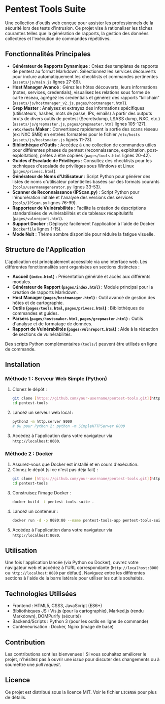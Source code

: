 # Pentest Tools Suite

Une collection d'outils web conçue pour assister les professionnels de la sécurité lors des tests d'intrusion. Ce projet vise à rationaliser les tâches courantes telles que la génération de rapports, la gestion des données collectées et l'exécution de commandes répétitives.

## Fonctionnalités Principales

*   **Générateur de Rapports Dynamique** : Créez des templates de rapports de pentest au format Markdown. Sélectionnez les services découverts pour inclure automatiquement les checklists et commandes pertinentes (`assets/js/main.js` lignes 27-89).
*   **Host Manager Avancé** : Gérez les hôtes découverts, leurs informations (notes, services, credentials), visualisez les relations sous forme de carte réseau, agrégez les credentials et générez des rapports "killchain" (`assets/js/hostmanager_v2.js`, `pages/hostmanager.html`).
*   **Grep Master** : Analysez et extrayez des informations spécifiques (utilisateurs, hashes, mots de passe, IPs, emails) à partir des outputs bruts de divers outils de pentest (Secretsdump, LSASS dump, NXC, etc.) (`assets/js/grepmaster.js`, `pages/grepmaster.html` lignes 105-127).
*   **`/etc/hosts` Maker** : Convertissez rapidement la sortie des scans réseau (ex: NXC SMB) en entrées formatées pour le fichier `/etc/hosts` (`assets/js/hostsmaker.js` lignes 11-73).
*   **Bibliothèque d'Outils** : Accédez à une collection de commandes utiles pour différentes phases du pentest (reconnaissance, exploitation, post-exploitation), prêtes à être copiées (`pages/tools.html` lignes 20-42).
*   **Guides d'Escalade de Privilèges** : Consultez des checklists pour les techniques d'escalade de privilèges sous Windows et Linux (`pages/privesc.html`).
*   **Générateur de Noms d'Utilisateur** : Script Python pour générer des listes de noms d'utilisateur potentielles basées sur des formats courants (`tools/usernamegenerator.py` lignes 33-53).
*   **Scanner de Reconnaissance (IPScan.py)** : Script Python pour l'énumération initiale et l'analyse des versions des services (`tools/IPScan.py` lignes 76-99).
*   **Rapporteur de Vulnérabilités** : Facilite la création de descriptions standardisées de vulnérabilités et de tableaux récapitulatifs (`pages/vulnreport.html`).
*   **Support Docker** : Déployez facilement l'application à l'aide de Docker (`Dockerfile` lignes 1-15).
*   **Mode Nuit** : Thème sombre disponible pour réduire la fatigue visuelle.

## Structure de l'Application

L'application est principalement accessible via une interface web. Les différentes fonctionnalités sont organisées en sections distinctes :

*   **Accueil (`index.html`)** : Présentation générale et accès aux différents modules.
*   **Générateur de Rapport (`pages/index.html`)** : Module principal pour la création de rapports Markdown.
*   **Host Manager (`pages/hostmanager.html`)** : Outil avancé de gestion des hôtes et de cartographie.
*   **Outils (`pages/tools.html`, `pages/privesc.html`)** : Bibliothèques de commandes et guides.
*   **Parsers (`pages/hostsmaker.html`, `pages/grepmaster.html`)** : Outils d'analyse et de formatage de données.
*   **Rapport de Vulnérabilités (`pages/vulnreport.html`)** : Aide à la rédaction de sections de vulnérabilités.

Des scripts Python complémentaires (`tools/`) peuvent être utilisés en ligne de commande.

## Installation

### Méthode 1 : Serveur Web Simple (Python)

1.  Clonez le dépôt :
    ```bash
    git clone [https://github.com/your-username/pentest-tools.git](https://github.com/felixbillieres/TemplateGenerator.git)
    cd pentest-tools
    ```
2.  Lancez un serveur web local :
    ```bash
    python3 -m http.server 8000
    # Ou pour Python 2: python -m SimpleHTTPServer 8000
    ```
3.  Accédez à l'application dans votre navigateur via `http://localhost:8000`.

### Méthode 2 : Docker

1.  Assurez-vous que Docker est installé et en cours d'exécution.
2.  Clonez le dépôt (si ce n'est pas déjà fait) :
    ```bash
    git clone [https://github.com/your-username/pentest-tools.git](https://github.com/felixbillieres/TemplateGenerator.git)
    cd pentest-tools
    ```
3.  Construisez l'image Docker :
    ```bash
    docker build -t pentest-tools-suite .
    ```
4.  Lancez un conteneur :
    ```bash
    docker run -d -p 8080:80 --name pentest-tools-app pentest-tools-suite
    ```
5.  Accédez à l'application dans votre navigateur via `http://localhost:8080`.

## Utilisation

Une fois l'application lancée (via Python ou Docker), ouvrez votre navigateur web et accédez à l'URL correspondante (`http://localhost:8000` ou `http://localhost:8080` par défaut). Naviguez entre les différentes sections à l'aide de la barre latérale pour utiliser les outils souhaités.

## Technologies Utilisées

*   Frontend : HTML5, CSS3, JavaScript (ES6+)
*   Bibliothèques JS : Vis.js (pour la cartographie), Marked.js (rendu Markdown), DOMPurify (sécurité)
*   Backend/Scripts : Python 3 (pour les outils en ligne de commande)
*   Conteneurisation : Docker, Nginx (image de base)

## Contribution

Les contributions sont les bienvenues ! Si vous souhaitez améliorer le projet, n'hésitez pas à ouvrir une *issue* pour discuter des changements ou à soumettre une *pull request*.

## Licence

Ce projet est distribué sous la licence MIT. Voir le fichier `LICENSE` pour plus de détails. 
